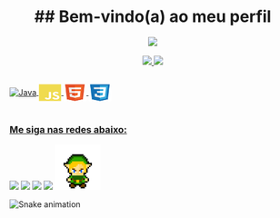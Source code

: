 <h1 align="center">
## Bem-vindo(a) ao meu perfil
</h1>

<p align="center">
 <img height="395em" src="https://github.com/ArturSod/ArturSod/blob/main/github.gif?raw=true"/>
 </p>
 
 <div>
  <p align="center">
   <a href="https://github.com/ArturSod">
   <img height="280em" src="https://github-readme-stats.vercel.app/api?username=ArturSod&show_icons=true&theme=transparent&include_all_commits=true&count_private=true"/>
   <img height="180em" src="https://github-readme-stats.vercel.app/api/top-langs/?username=ArturSod&layout=compact&langs_count=6&theme=transparent"/>
  </p>
 </div>
 
<div style="display: inline_block"><br>
  <img align="center" alt="Java" height="32" width="40" src="https://cdn.jsdelivr.net/gh/devicons/devicon/icons/java/java-original.svg" />
  <img align="center" alt="Js" height="30" width="40" src="https://raw.githubusercontent.com/devicons/devicon/master/icons/javascript/javascript-plain.svg">
  <img align="center" alt="HTML" height="30" width="40" src="https://raw.githubusercontent.com/devicons/devicon/master/icons/html5/html5-original.svg">
  <img align="center" alt="CSS" height="30" width="40" src="https://raw.githubusercontent.com/devicons/devicon/master/icons/css3/css3-original.svg">
  </div>
 
 <br>
  
  ### Me siga nas redes abaixo: 
<div> 
 <a href="https://www.instagram.com/u_r_a_r_t/?next=%2F" target="_blank"><img src="https://img.shields.io/badge/-Instagram-%23E4405F?style=for-the-badge&logo=instagram&logoColor=white" target="_blank"></a>
 <a href="https://discord.gg/PmJVW6EX" target="_blank"><img src="https://img.shields.io/badge/Discord-7289DA?style=for-the-badge&logo=discord&logoColor=white" target="_blank"></a> 
  <a href = "mailto:artursbastos@gmail.com"><img src="https://img.shields.io/badge/-Gmail-%23333?style=for-the-badge&logo=gmail&logoColor=white" target="_blank"></a>
  <a href="https://www.linkedin.com/in/artur-sodre-bastos-727622254/" target="_blank"><img src="https://img.shields.io/badge/-LinkedIn-%230077B5?style=for-the-badge&logo=linkedin&logoColor=white" target="_blank"></a> 
 <img height="80em" src="https://github.com/ArturSod/ArturSod/blob/main/Link8bits.gif?raw=true"/>
 
  ![Snake animation](https://github.com/ArturSod/ArturSod/blob/output/github-contribution-grid-snake.svg)

</div>

